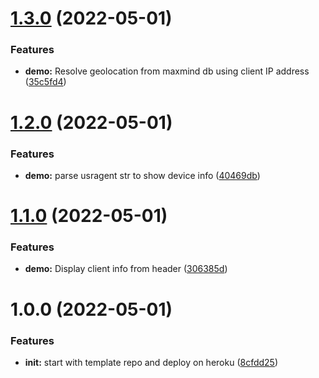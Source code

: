 # [1.3.0](https://github.com/amrendr/node-demo/compare/v1.2.0...v1.3.0) (2022-05-01)


### Features

* **demo:** Resolve geolocation from maxmind db using client IP address ([35c5fd4](https://github.com/amrendr/node-demo/commit/35c5fd4d5801dda08a23f40dd46fe18220de3ff6))

# [1.2.0](https://github.com/amrendr/node-demo/compare/v1.1.0...v1.2.0) (2022-05-01)


### Features

* **demo:** parse usragent str to show device info ([40469db](https://github.com/amrendr/node-demo/commit/40469dbdf55b7ba6ff26cd1bec743f5005297841))

# [1.1.0](https://github.com/amrendr/node-demo/compare/v1.0.0...v1.1.0) (2022-05-01)


### Features

* **demo:** Display client info from header ([306385d](https://github.com/amrendr/node-demo/commit/306385d2904d6c7665b6994590ae1e3aa3a5fc6b))

# 1.0.0 (2022-05-01)


### Features

* **init:** start with template repo and deploy on heroku ([8cfdd25](https://github.com/amrendr/node-demo/commit/8cfdd257e822962f7dd464b6c78c0a7713c411e1))
